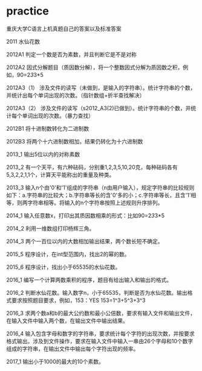 # practice

重庆大学C语言上机真题自己的答案以及标准答案

2011 水仙花数

2012A1  判定一个数是否为素数，并且判断它是不是对称

2012A2  因式分解题目（质因数分解），将一个整数因式分解为质因数之积，例如，90=2*3*3*5

2012A3（1） 涉及文件的读写（未做到，是输入的字符串）。统计字符串的个数，并统计出每个单词出现的次数。（指针数组+折半查找解决）

2012A3（2） 涉及文件的读写（s2012_A3(2)已做到）。统计字符串的个数，并统计每个单词出现的次数。（暴力查找）

2012B1 将十进制数转化为二进制数

2012B3 将两个十六进制数相加，结果仍转化为十六进制数

2013_1 输出5位以内的对称素数

2013_2 有一个天平，有六种砝码，分别重1,2,3,5,10,20克，每种砝码各有5,3,2,2,1,1个，计算天平能称出的重量及种类。

2013_3 输入n个由'0'和'1'组成的字符串（n由用户输入），规定字符串的比较规则如下：a.字符串的比较大；b.字符串等长的含'0'多的小；c.字符串等长，且含'1'相等，则两字符串相等。将输入的n个字符串按照上述规则升序排列。

2014_1 输入任意数x，打印出其质因数相乘的形式：比如90=2*3*3*5

2014_2 利用一维数组打印杨辉三角。

2014_3 两个一百位以内的大数相加输出结果，两个数长短不确定。

2015_5 程序设计，在int型范围内，找出2的幂的数。

2015_6 程序设计，找出小于65535的水仙花数。

2016_1 编写一个计算两数乘积的程序，题目有给出输入和输出的格式。

2016_2 判断水仙花数。输入数字n，小于65535，判断是否为水仙花数。输出格式要求按照题目要求，例如，153：YES 153=1^3+5^3+3^3

2016_3 求两个数a和b的最大公约数和最小公倍数，要求有输入文件和输出文件，在输入文件中输入两个数，在输出文件中输出结果。

2016_4 输入包含字母和数字的字符串，要求统计每个字符的出现次数，并按要求格式输出。涉及到文件操作，要求在输入文件中输入一串由26个字母和10个数字组成的字符串，在输出文件中输出每个字符出现的频率。

2017_1 输出小于1000的最大的10个素数。


